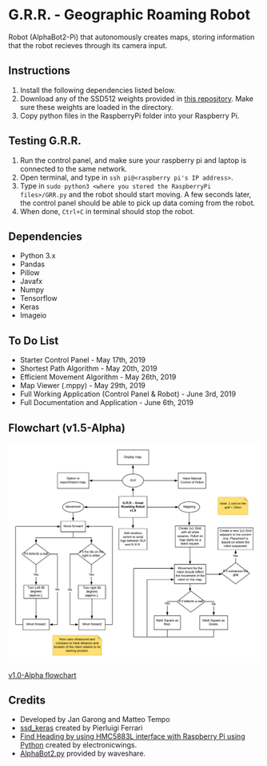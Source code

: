 # G.R.R. - Geographic Roaming Robot
Robot (AlphaBot2-Pi) that autonomously creates maps, storing information that the robot recieves through its camera input.

## Instructions
1. Install the following dependencies listed below.
2. Download any of the SSD512 weights provided in [this repository](https://github.com/pierluigiferrari/ssd_keras). Make sure these weights are loaded in the directory.
3. Copy python files in the RaspberryPi folder into your Raspberry Pi.

## Testing G.R.R.
1. Run the control panel, and make sure your raspberry pi and laptop is connected to the same network.
2. Open terminal, and type in ``ssh pi@<raspberry pi's IP address>``.
3. Type in ``sudo python3 <where you stored the RaspberryPi files>/GRR.py`` and the robot should start moving. A few seconds later, the control panel should be able to pick up data coming from the robot.
4. When done, ``Ctrl+C`` in terminal should stop the robot.

## Dependencies
* Python 3.x
* Pandas
* Pillow
* Javafx
* Numpy
* Tensorflow
* Keras
* Imageio

## To Do List
* Starter Control Panel - May 17th, 2019
* Shortest Path Algorithm - May 20th, 2019
* Efficient Movement Algorithm - May 26th, 2019
* Map Viewer (.mppy) - May 29th, 2019
* Full Working Application (Control Panel & Robot) - June 3rd, 2019
* Full Documentation and Application - June 6th, 2019

## Flowchart (v1.5-Alpha)
![alt text](https://github.com/Magichanics/GRR-Pi/blob/be8724e657bfecf57ec7b9cd98e724eef330caae/curr_ver.png)

[v1.0-Alpha flowchart](https://github.com/Magichanics/GRR-Pi/blob/c3b9f0c6a45b725a5bf3c15971ff976d40f442e5/version_flowchart.png)

## Credits
* Developed by Jan Garong and Matteo Tempo
* [ssd_keras](https://github.com/pierluigiferrari/ssd_keras) created by Pierluigi Ferrari
* [Find Heading by using HMC5883L interface with Raspberry Pi using Python](http://www.electronicwings.com) created by electronicwings.
* [AlphaBot2.py](https://www.waveshare.com/) provided by waveshare.
